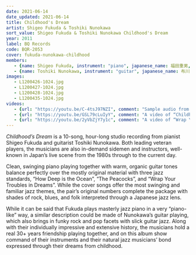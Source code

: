 ```yaml
---
date: 2021-06-14
date_updated: 2021-06-14
title: Childhood's Dream
artist: Shigeo Fukuda & Toshiki Nunokawa
sort_value: Shigeo Fukuda & Toshiki Nunokawa Childhood's Dream
year: 2011
label: BQ Records
code: BQR-2053
cover: fukuda-nunokawa-childhood
members:
   - {name: Shigeo Fukuda, instrument: "piano", japanese_name: 福田重男, url: "https://shigeofukuda.com/"}
   - {name: Toshiki Nunokawa, instrument: "guitar", japanese_name: 布川俊樹, url: "https://toshikinunokawa.jimdofree.com/"}
images:
   - L1200426-1024.jpg
   - L1200427-1024.jpg
   - L1200428-1024.jpg
   - L1200435-1024.jpg
videos: 
   - {url: "https://youtu.be/C-4tsJ97NZI", comment: "Sample audio from “Hope in the Cave”, the first track on the album"}
   - {url: "https://youtu.be/GSL79cLuIyY", comment: "A video of “Childhood’s Dream”, a live version of the title track"}
   - {url: "https://youtu.be/2yVbZjY7y1c", comment: "A video of “Wrap Your Troubles in Dreams”, a live version of the last track on the album"}
---
```

*Childhood’s Dream* is a 10-song, hour-long studio recording from pianist Shigeo Fukuda and guitarist Toshiki Nunokawa. Both leading veteran players, the musicians are also in-demand sidemen and instructors, well-known in Japan’s live scene from the 1980s through to the current day.

Clean, swinging piano playing together with warm, organic guitar tones balance perfectly over the mostly original material with three jazz standards, “How Deep is the Ocean”, “The Peacocks”, and “Wrap Your Troubles in Dreams”. While the cover songs offer the most swinging and familiar jazz themes, the pair’s original numbers complete the package with shades of rock, blues, and folk interpreted through a Japanese jazz lens.

While it can be said that Fukuda plays masterly jazz piano in a very “piano-like” way, a similar description could be made of Nunokawa’s guitar playing, which also brings in funky rock and pop facets with slick guitar jazz. Along with their individually impressive and extensive history, the musicians hold a real 30+ years friendship playing together, and on this album show command of their instruments and their natural jazz musicians’ bond expressed through their dreams from childhood.
